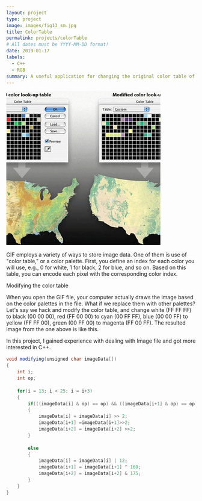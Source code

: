 ```yaml
---
layout: project
type: project
image: images/fig13_sm.jpg
title: ColorTable
permalink: projects/colorTable
# All dates must be YYYY-MM-DD format!
date: 2019-01-17
labels:
  - C++
  - RGB
summary: A useful application for changing the original color table of gif file to the new result file.
---
```


<img class="ui medium right floated rounded image" src="../images/fig13_sm.jpg">

GIF employs a variety of ways to store image data. One of them is use of "color table," or a color palette. First, you define an index for each color you will use, e.g., 0 for white, 1 for black, 2 for blue, and so on. Based on this table, you can encode each pixel with the corresponding color index.

Modifying the color table

When you open the GIF file, your computer actually draws the image based on the color palettes in the file. What if we replace them with other palettes? Let's say we hack and modify the color table, and change white (FF FF FF) to black (00 00 00), red (FF 00 00) to cyan (00 FF FF), blue (00 00 FF) to yellow (FF FF 00), green (00 FF 00) to magenta (FF 00 FF). The resulted image from the one above is like this.

In this project, I gained experience with dealing with Image file and got more interested in C++. 

```java
void modifying(unsigned char imageData[])
{
    int i;
    int op;
  
    for(i = 13; i < 25; i = i+3)
    {
        if(((imageData[i] & op) == op) && ((imageData[i+1] & op) == op) && ((imageData[i+2] & op) ==op))
        {
            imageData[i] = imageData[i] >> 2;
            imageData[i+1] =imageData[i+1]>>2;
            imageData[i+2] = imageData[i+2] >>2;
        }
  
        else
        {
            imageData[i] = imageData[i] | 12;
            imageData[i+1] = imageData[i+1] ^ 160;
            imageData[i+2] = imageData[i+2] & 175;
        }
    }
}
```
